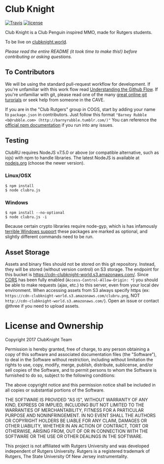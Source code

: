 # Club Knight

[![Travis](https://img.shields.io/travis/rust-lang/rust.svg?style=flat-square)]()
[![license](https://img.shields.io/github/license/mashape/apistatus.svg?style=flat-square)]()

Club Knight is a Club Penguin inspired MMO, made for Rutgers students.

To be live on [clubknight.world](https://www.clubknight.world/).

*Please read the entire README (it took time to make this!) before contributing
or asking questions.*

## To Contributors

We will be using the standard pull-request workflow for development. If you're
unfamiliar with this work flow read [Understanding the Github
Flow](https://guides.github.com/introduction/flow/). If you're unfamiliar with
git, please read one of the many [great online git
turorials](https://www.google.com/#q=git+tutorial) or seek help from someone in
the CAVE.

If you are in the "Club Rutgers" group in COGS, start by adding your name to
`package.json` in contributors. Just follow this format
`"Barney Rubble <b@rubble.com> (http://barnyrubble.tumblr.com/)"`
You can reference the
[official npm documentation](https://docs.npmjs.com/files/package.json) if
you run into any issues.

## Testing

ClubRU requires NodeJS v7.5.0 or above (or compatible alternative, such as
iojs) with npm to handle libraries. The latest NodeJS is available at
[nodejs.org](https://nodejs.org/en/) (choose the newer version).

### Linux/OSX

    $ npm install
    $ node clubru.js

### Windows

    $ npm install --no-optional
    $ node clubru.js -i

Because certain crypto libraries require node-gyp, which is has infamously
[terrible Windows support](https://github.com/nodejs/node-gyp/issues/629)
these packages are marked as optional, and slightly different commands
need to be run.

## Asset Storage

Assets and binary files should not be stored on this git repository. Instead,
they will be stored (without version control) on S3 storage. The endpoint for
this bucket is https://cdn-clubknight-world.s3.amazonaws.com/. Since
[CORS](https://en.wikipedia.org/wiki/Cross-origin_resource_sharing) has been
fully enabled (`Access-Control-Allow-Origin: *`) you should be able to make
requests (ajax, etc.) to this server, even from your local dev environment.
When accessing assets from S3 always specify https (ex:
`https://cdn-clubknight-world.s3.amazonaws.com/clubru.png`, NOT
`http://cdn-clubknight-world.s3.amazonaws.com/`). Open an issue or contact
@three if you need to upload assets.

# License and Ownership

Copyright 2017 ClubKnight Team

Permission is hereby granted, free of charge, to any person obtaining a copy of
this software and associated documentation files (the "Software"), to deal in
the Software without restriction, including without limitation the rights to
use, copy, modify, merge, publish, distribute, sublicense, and/or sell copies
of the Software, and to permit persons to whom the Software is furnished to do
so, subject to the following conditions:

The above copyright notice and this permission notice shall be included in all
copies or substantial portions of the Software.

THE SOFTWARE IS PROVIDED "AS IS", WITHOUT WARRANTY OF ANY KIND, EXPRESS OR
IMPLIED, INCLUDING BUT NOT LIMITED TO THE WARRANTIES OF MERCHANTABILITY,
FITNESS FOR A PARTICULAR PURPOSE AND NONINFRINGEMENT. IN NO EVENT SHALL THE
AUTHORS OR COPYRIGHT HOLDERS BE LIABLE FOR ANY CLAIM, DAMAGES OR OTHER
LIABILITY, WHETHER IN AN ACTION OF CONTRACT, TORT OR OTHERWISE, ARISING FROM,
OUT OF OR IN CONNECTION WITH THE SOFTWARE OR THE USE OR OTHER DEALINGS IN THE
SOFTWARE.

This project is not affiliated with Rutgers University and was developed
independent of Rutgers University. Rutgers is a registered trademark
of Rutgers, The State University Of New Jersey instrumentality.
